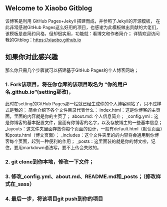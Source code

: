 ## Welcome to Xiaobo Gitblog
该博客是利用 GitHub Pages+Jekyll 搭建而成，并参照了Jekyll的开源模板，
在此非常感谢GitHub Pages这么好用的项目，也感谢为此模板做出贡献的大佬们，
该模板是走简约风格，但却很实用，功能就：看博文和作者简介；
详情欢迎访问我的Gitblog：https://xiaobo.github.io

## 如果你对此感兴趣
那么你只需几个步骤就可以搭建基于GitHub Pages的个人博客网站；

### 1. Fork该项目，将在你仓库的该项目取名为 “你的用户名.github.io”(setting那改)，
此时在setting的GitHub Pages那一栏就已经生成你的个人博客网站了，只不过样式是我的；
简单介绍下各个文件目录代表什么：
index.html：这是你博客的主页面，里面的内容就是你的主页了；
about.md: 个人信息简介；
_config.yml：这是你博客的基本配置文件，里面有你博客的名字，以及存放博主的一些基本信息；
_layouts：这文件夹里面存放你每个页面的设计，一般有default.html（默认页面）和posts.html（博文页面）；
_includes：这个文件夹里的的内容将会通用到你博客每个页面，起到一种便利的作用；
_posts：这里面装的就是你的博文啦，记住，要用markdown语法写，要不上传会失败的。
### 2. git clone到你本地，修改一下文件；
### 3. 修改_config.yml、about.md、README.md和_posts；（修改样式在_sass）
### 4. 最后一步，将该项目git push到你的项目